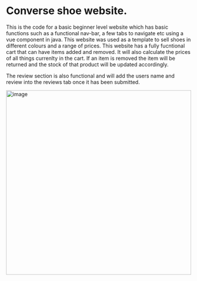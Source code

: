 # Converse shoe website.

This is the code for a basic beginner level website which has basic functions such as a functional nav-bar, a few tabs to navigate etc using a vue component in java.
This website was used as a template to sell shoes in different colours and a range of prices. This website has a fully fucntional cart that can have items added and removed. It will also calculate the prices of all things currenlty in the cart. If an item is removed the item will be returned and the stock of that product will be updated accordingly.

The review section is also functional and will add the users name and review into the reviews tab once it has been submitted. 

<img width="503" alt="image" src="https://github.com/Slade1995/Shoe-shop-website/assets/115507834/1249c936-7bd6-4ed1-a419-668a32ca0506">

